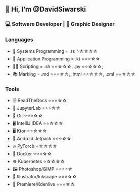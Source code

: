 ## 👋 Hi, I’m @DavidSiwarski
### ‍💻 Software Developer | 🎨 Graphic Designer

### Languages
- 🦀 Systems Programming = .rs ⭐☆☆☆☆
- 💜 Application Programming = .kt ⭐⭐⭐☆☆
- 🐚🐍 Scripting = .sh ⭐⭐☆☆☆, .py ⭐⭐☆☆☆, 
- 📚 ️Marking = .md ⭐⭐⭐☆☆, .html ⭐⭐☆☆☆, .xml ⭐⭐☆☆☆

### Tools
- 🗎 ReadTheDocs ⭐⭐⭐☆☆
- 📓 JupyterLab ⭐⭐⭐☆☆
- 📁 Git ⭐⭐⭐☆☆
- 🖥️ IntelliJ IDEA ⭐⭐☆☆☆
- 🖥 Ktor ⭐⭐☆☆☆
- 🚀 Android Jetpack ⭐⭐⭐☆☆
- 🔥 PyTorch ⭐☆☆☆☆
- 🐋 Docker ⭐⭐⭐☆☆
- ☸️ Kubernetes ⭐☆☆☆☆
- 🖼️ Photoshop/GIMP ⭐⭐⭐⭐☆
- 🔴 Illustrator/Inkscape ⭐⭐⭐☆☆
- 🎥 Premiere/Kdenlive ⭐⭐⭐☆☆

<!---
david-siwarski/david-siwarski is a ✨ special ✨ repository because its `README.md` (this file) appears on your GitHub profile.
You can click the Preview link to take a look at your changes.
--->
